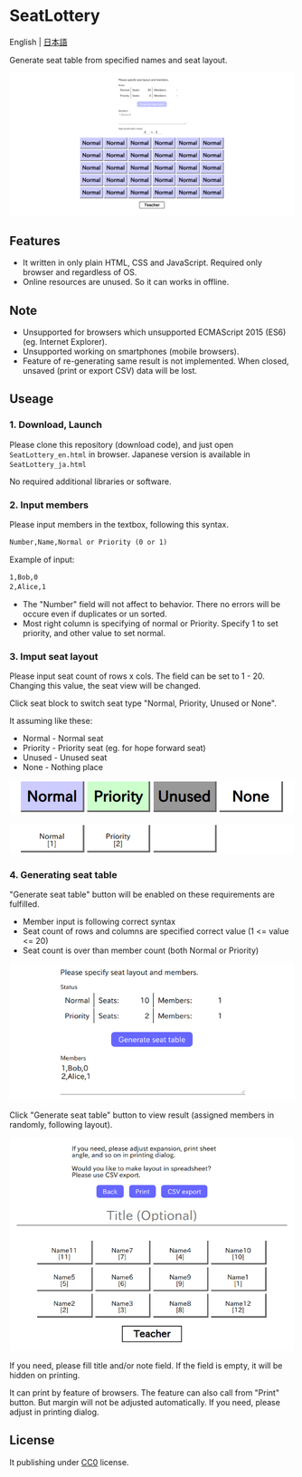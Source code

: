 # SeatLottery

English | [日本語](./README_ja.md)

Generate seat table from specified names and seat layout.

![Screen - Top](./doc/screen-en-1-top.png)

## Features

* It written in only plain HTML, CSS and JavaScript. Required only browser and regardless of OS.
* Online resources are unused. So it can works in offline.

## Note

* Unsupported for browsers which unsupported ECMAScript 2015 (ES6) (eg. Internet Explorer).
* Unsupported working on smartphones (mobile browsers).
* Feature of re-generating same result is not implemented. When closed, unsaved (print or export CSV) data will be lost.

## Useage

### 1. Download, Launch

Please clone this repository (download code), and just open `SeatLottery_en.html` in browser.
Japanese version is available in `SeatLottery_ja.html`

No required additional libraries or software.

### 2. Input members

Please input members in the textbox, following this syntax.

```txt
Number,Name,Normal or Priority (0 or 1)
```

Example of input:

```txt
1,Bob,0
2,Alice,1
```

* The "Number" field will not affect to behavior. There no errors will be occure even if duplicates or un sorted.
* Most right column is specifying of normal or Priority. Specify 1 to set priority, and other value to set normal.

### 3. Imput seat layout

Please input seat count of rows x cols.
The field can be set to 1 - 20.
Changing this value, the seat view will be changed.

Click seat block to switch seat type "Normal, Priority, Unused or None".

It assuming like these:

* Normal - Normal seat
* Priority - Priority seat (eg. for hope forward seat)
* Unused - Unused seat
* None - Nothing place

![Screen - Seat sample (edit)](./doc/screen-en-2-seatedit.png)

![Screen - Seat sample (result)](./doc/screen-en-3-seatsample.png)

### 4. Generating seat table

"Generate seat table" button will be enabled on these requirements are fulfilled.

* Member input is following correct syntax
* Seat count of rows and columns are specified correct value (1 <= value <= 20)
* Seat count is over than member count (both Normal or Priority)

![Screen - Seat table generate](./doc/screen-en-4-generate.png)

Click "Generate seat table" button to view result (assigned members in randomly, following layout).

![Screen - Result](./doc/screen-en-5-result.png)

If you need, please fill title and/or note field. If the field is empty, it will be hidden on printing.

It can print by feature of browsers. The feature can also call from "Print" button.
But margin will not be adjusted automatically. If you need, please adjust in printing dialog.

## License

It publishing under [CC0](./LICENSE) license.
